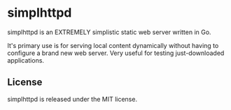 # simplhttpd

simplhttpd is an EXTREMELY simplistic static web server written in Go.

It's primary use is for serving local content dynamically without having to configure a brand new web server. Very useful for testing just-downloaded applications.

## License

simplhttpd is released under the MIT license.
